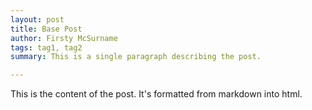 ```yaml
---
layout: post
title: Base Post
author: Firsty McSurname
tags: tag1, tag2
summary: This is a single paragraph describing the post.

---
```


This is the content of the post. It's formatted from markdown into html.